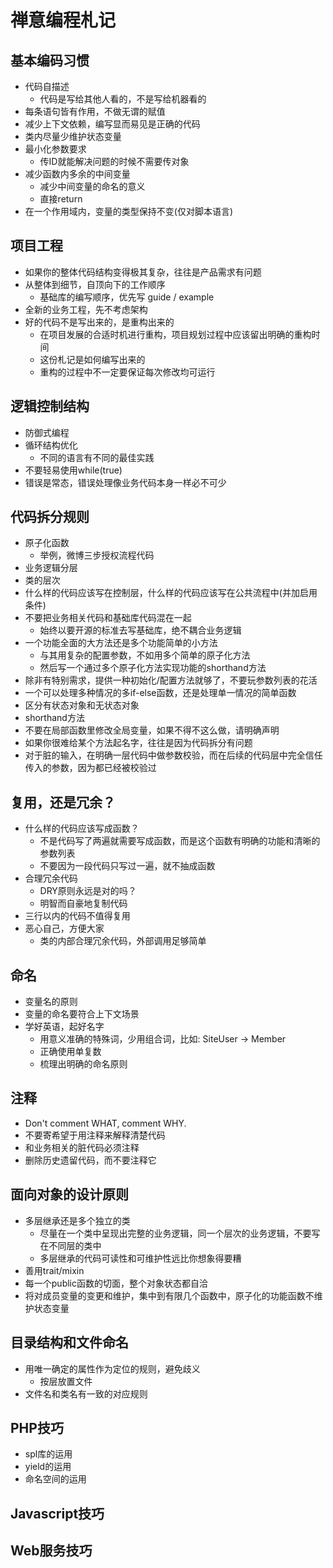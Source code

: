 禅意编程札记
============

## 基本编码习惯
- 代码自描述
  - 代码是写给其他人看的，不是写给机器看的
- 每条语句皆有作用，不做无谓的赋值
- 减少上下文依赖，编写显而易见是正确的代码
- 类内尽量少维护状态变量
- 最小化参数要求
  - 传ID就能解决问题的时候不需要传对象
- 减少函数内多余的中间变量
  - 减少中间变量的命名的意义
  - 直接return
- 在一个作用域内，变量的类型保持不变(仅对脚本语言)

## 项目工程
- 如果你的整体代码结构变得极其复杂，往往是产品需求有问题
- 从整体到细节，自顶向下的工作顺序
  - 基础库的编写顺序，优先写 guide / example
- 全新的业务工程，先不考虑架构
- 好的代码不是写出来的，是重构出来的
  - 在项目发展的合适时机进行重构，项目规划过程中应该留出明确的重构时间
  - 这份札记是如何编写出来的
  - 重构的过程中不一定要保证每次修改均可运行

## 逻辑控制结构
- 防御式编程
- 循环结构优化
  - 不同的语言有不同的最佳实践
- 不要轻易使用while(true)
- 错误是常态，错误处理像业务代码本身一样必不可少

## 代码拆分规则
- 原子化函数
  - 举例，微博三步授权流程代码
- 业务逻辑分层
- 类的层次
- 什么样的代码应该写在控制层，什么样的代码应该写在公共流程中(并加启用条件)
- 不要把业务相关代码和基础库代码混在一起
  - 始终以要开源的标准去写基础库，绝不耦合业务逻辑
- 一个功能全面的大方法还是多个功能简单的小方法
  - 与其用复杂的配置参数，不如用多个简单的原子化方法
  - 然后写一个通过多个原子化方法实现功能的shorthand方法
- 除非有特别需求，提供一种初始化/配置方法就够了，不要玩参数列表的花活
- 一个可以处理多种情况的多if-else函数，还是处理单一情况的简单函数
- 区分有状态对象和无状态对象
- shorthand方法
- 不要在局部函数里修改全局变量，如果不得不这么做，请明确声明
- 如果你很难给某个方法起名字，往往是因为代码拆分有问题
- 对于脏的输入，在明确一层代码中做参数校验，而在后续的代码层中完全信任传入的参数，因为都已经被校验过

## 复用，还是冗余？
- 什么样的代码应该写成函数？
  - 不是代码写了两遍就需要写成函数，而是这个函数有明确的功能和清晰的参数列表
  - 不要因为一段代码只写过一遍，就不抽成函数
- 合理冗余代码
  - DRY原则永远是对的吗？
  - 明智而自豪地复制代码
- 三行以内的代码不值得复用
- 恶心自己，方便大家
  - 类的内部合理冗余代码，外部调用足够简单

## 命名
- 变量名的原则
- 变量的命名要符合上下文场景
- 学好英语，起好名字
  - 用意义准确的特殊词，少用组合词，比如: SiteUser -> Member
  - 正确使用单复数
  - 梳理出明确的命名原则

## 注释
- Don't comment WHAT, comment WHY.
- 不要寄希望于用注释来解释清楚代码
- 和业务相关的脏代码必须注释
- 删除历史遗留代码，而不要注释它

## 面向对象的设计原则
- 多层继承还是多个独立的类
  - 尽量在一个类中呈现出完整的业务逻辑，同一个层次的业务逻辑，不要写在不同层的类中
  - 多层继承的代码可读性和可维护性远比你想象得要糟
- 善用trait/mixin
- 每一个public函数的切面，整个对象状态都自洽
- 将对成员变量的变更和维护，集中到有限几个函数中，原子化的功能函数不维护状态变量

## 目录结构和文件命名
- 用唯一确定的属性作为定位的规则，避免歧义
  - 按层放置文件
- 文件名和类名有一致的对应规则

## PHP技巧
- spl库的运用
- yield的运用
- 命名空间的运用

## Javascript技巧


## Web服务技巧

